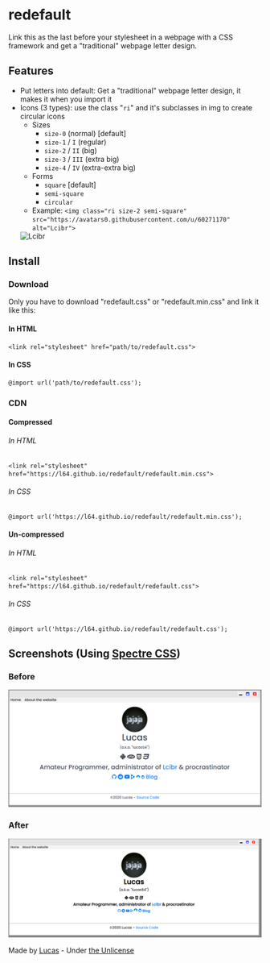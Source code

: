 # redefault
Link this as the last before your stylesheet in a webpage with a CSS framework and get a "traditional" webpage letter design.

## Features
- Put letters into default: Get a "traditional" webpage letter design, it makes it when you import it
- Icons (3 types): use the class "```ri```" and it's subclasses in img to create circular icons
  - Sizes
    - ```size-0``` (normal) [default]
    - ```size-1``` / ```I``` (regular)
    - ```size-2``` / ```II``` (big)
    - ```size-3``` / ```III``` (extra big)
    - ```size-4``` / ```IV``` (extra-extra big)
  - Forms
    - ```square``` [default]
    - ```semi-square```
    - ```circular```
  - Example: ```<img class="ri size-2 semi-square" src="https://avatars0.githubusercontent.com/u/60271170" alt="Lcibr">```
  <img class="ri size-2 semi-square" src="https://avatars0.githubusercontent.com/u/60271170" alt="Lcibr">

## Install

### Download
Only you have to download "redefault.css" or "redefault.min.css" and link it like this:
#### In HTML
```
<link rel="stylesheet" href="path/to/redefault.css">
```
#### In CSS
```
@import url('path/to/redefault.css');
```

### CDN

#### Compressed
###### In HTML
```
<link rel="stylesheet" href="https://l64.github.io/redefault/redefault.min.css">
```
###### In CSS
```
@import url('https://l64.github.io/redefault/redefault.min.css');
```

#### Un-compressed
###### In HTML
```
<link rel="stylesheet" href="https://l64.github.io/redefault/redefault.css">
```
###### In CSS
```
@import url('https://l64.github.io/redefault/redefault.css');
```

## Screenshots (Using [Spectre CSS](https://picturepan2.github.io/spectre))
### Before
![Before image](img/before.png)
### After
![After image](img/after.png)


Made by [Lucas](https://l64.gitlab.io) - Under [the Unlicense](https://unlicense.org)
